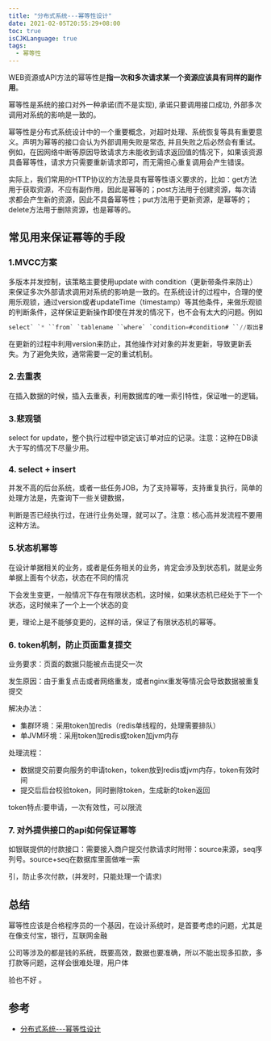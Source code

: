 ```yaml
---
title: "分布式系统---幂等性设计"
date: 2021-02-05T20:55:29+08:00
toc: true
isCJKLanguage: true
tags: 
  - 幂等性
---
```


WEB资源或API方法的幂等性是**指一次和多次请求某一个资源应该具有同样的副作用**。

幂等性是系统的接口对外一种承诺(而不是实现), 承诺只要调用接口成功, 外部多次调用对系统的影响是一致的。

幂等性是分布式系统设计中的一个重要概念，对超时处理、系统恢复等具有重要意义。声明为幂等的接口会认为外部调用失败是常态, 并且失败之后必然会有重试。例如，在因网络中断等原因导致请求方未能收到请求返回值的情况下，如果该资源具备幂等性，请求方只需要重新请求即可，而无需担心重复调用会产生错误。

实际上，我们常用的HTTP协议的方法是具有幂等性语义要求的，比如：get方法用于获取资源，不应有副作用，因此是幂等的；post方法用于创建资源，每次请求都会产生新的资源，因此不具备幂等性；put方法用于更新资源，是幂等的；delete方法用于删除资源，也是幂等的。

## 常见用来保证幂等的手段

### 1.MVCC方案

多版本并发控制，该策略主要使用update with condition（更新带条件来防止）来保证多次外部请求调用对系统的影响是一致的。在系统设计的过程中，合理的使用乐观锁，通过version或者updateTime（timestamp）等其他条件，来做乐观锁的判断条件，这样保证更新操作即使在并发的情况下，也不会有太大的问题。例如

```sql
select` `* ``from` `tablename ``where` `condition=#condition# ``//取出要跟新的对象，带有版本versoin``update tableName ``set` `name=#name#,version=version+1 ``where` `version=#version#
```

在更新的过程中利用version来防止，其他操作对对象的并发更新，导致更新丢失。为了避免失败，通常需要一定的重试机制。
### 2.去重表

在插入数据的时候，插入去重表，利用数据库的唯一索引特性，保证唯一的逻辑。

### 3.悲观锁

select for update，整个执行过程中锁定该订单对应的记录。注意：这种在DB读大于写的情况下尽量少用。

### 4. select + insert

并发不高的后台系统，或者一些任务JOB，为了支持幂等，支持重复执行，简单的处理方法是，先查询下一些关键数据，

判断是否已经执行过，在进行业务处理，就可以了。注意：核心高并发流程不要用这种方法。

### 5.状态机幂等

在设计单据相关的业务，或者是任务相关的业务，肯定会涉及到状态机，就是业务单据上面有个状态，状态在不同的情况

下会发生变更，一般情况下存在有限状态机，这时候，如果状态机已经处于下一个状态，这时候来了一个上一个状态的变

更，理论上是不能够变更的，这样的话，保证了有限状态机的幂等。

### 6. token机制，防止页面重复提交

业务要求：页面的数据只能被点击提交一次

发生原因：由于重复点击或者网络重发，或者nginx重发等情况会导致数据被重复提交

解决办法：

- 集群环境：采用token加redis（redis单线程的，处理需要排队）
- 单JVM环境：采用token加redis或token加jvm内存

处理流程：

- 数据提交前要向服务的申请token，token放到redis或jvm内存，token有效时间
- 提交后后台校验token，同时删除token，生成新的token返回

token特点:要申请，一次有效性，可以限流 

### 7. 对外提供接口的api如何保证幂等

如银联提供的付款接口：需要接入商户提交付款请求时附带：source来源，seq序列号。source+seq在数据库里面做唯一索

引，防止多次付款，(并发时，只能处理一个请求)



## 总结

 幂等性应该是合格程序员的一个基因，在设计系统时，是首要考虑的问题，尤其是在像支付宝，银行，互联网金融

公司等涉及的都是钱的系统，既要高效，数据也要准确，所以不能出现多扣款，多打款等问题，这样会很难处理，用户体

验也不好 。

## 参考

- [分布式系统---幂等性设计](https://www.cnblogs.com/wxgblogs/p/6639272.html)

